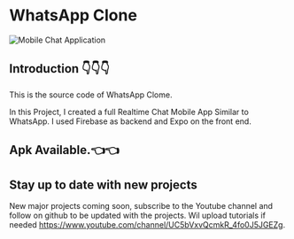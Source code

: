 # WhatsApp Clone

![Mobile Chat Application](https://ibb.co/JRG3V6L)

## Introduction 👇👇👇
This is the source code of WhatsApp Clome. 

In this Project, I created a full Realtime Chat Mobile App Similar to WhatsApp. I used Firebase as backend and Expo on the front end.

## Apk Available.👈👈


## Stay up to date with new projects 
New major projects coming soon, subscribe to the Youtube channel and follow on github to be updated with the projects. Wil upload tutorials if needed https://www.youtube.com/channel/UC5bVxvQcmkR_4fo0J5JGEZg.

